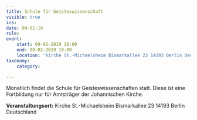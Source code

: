 ```yaml
---
title: Schule für Geisteswissenschaft
visible: true
ics: 
date: 09-02-19
rule: 
event:
	start: 09-02-2019 18:00
	end: 09-02-2019 19:00
	location: 'Kirche St.-Michaelsheim Bismarkallee 23 14193 Berlin Deutschland'
taxonomy:
	category: 

---
```

Monatlich findet die Schule für Geisteswissenschaften statt. Diese ist eine Fortbildung nur für Amtsträger der Johannischen Kirche.


**Veranstaltungsort:** Kirche St.-Michaelsheim
Bismarkallee 23
14193 Berlin
Deutschland


